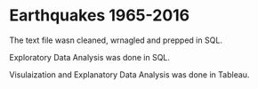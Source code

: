# Earthquakes 1965-2016

The text file wasn cleaned, wrnagled and prepped in SQL.

Exploratory Data Analysis was done in SQL.

Visulaization and Explanatory Data Analysis was done in Tableau.
